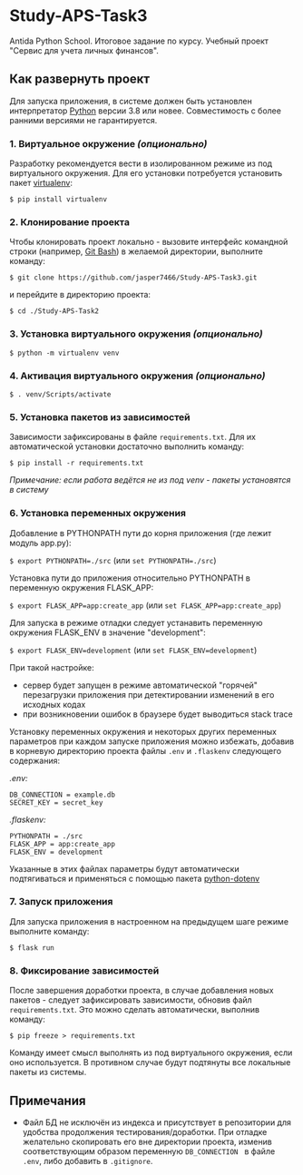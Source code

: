 # Study-APS-Task3
Antida Python School. Итоговое задание по курсу. Учебный проект "Сервис для учета личных финансов".

## Как развернуть проект

Для запуска приложения, в системе должен быть установлен интерпретатор [Python](https://www.python.org/downloads/) версии 3.8 или новее. Совместимость с более ранними версиями не гарантируется.

### 1. Виртуальное окружение *(опционально)*
Разработку рекомендуется вести в изолированном режиме из под виртуального окружения. Для его установки потребуется установить пакет [virtualenv](https://pypi.org/project/virtualenv/):

`$ pip install virtualenv`

### 2. Клонирование проекта
Чтобы клонировать проект локально - вызовите интерфейс командной строки (например, [Git Bash](https://gitforwindows.org)) в желаемой директории, выполните команду:

`$ git clone https://github.com/jasper7466/Study-APS-Task3.git`

и перейдите в директорию проекта:

`$ cd ./Study-APS-Task2`

### 3. Установка виртуального окружения *(опционально)*

`$ python -m virtualenv venv`

### 4. Активация виртуального окружения *(опционально)*

`$ . venv/Scripts/activate`

### 5. Установка пакетов из зависимостей
Зависимости зафиксированы в файле `requirements.txt`. Для их автоматической установки достаточно выполнить команду:

`$ pip install -r requirements.txt`

*Примечание: если работа ведётся не из под venv - пакеты установятся в систему*

### 6. Установка переменных окружения
Добавление в PYTHONPATH пути до корня приложения (где лежит модуль app.py):

`$ export PYTHONPATH=./src` (или `set PYTHONPATH=./src`)

Установка пути до приложения относительно PYTHONPATH в переменную окружения FLASK_APP:

`$ export FLASK_APP=app:create_app` (или `set FLASK_APP=app:create_app`)

Для запуска в режиме отладки следует устанавить переменную окружения FLASK_ENV в значение "development":

`$ export FLASK_ENV=development` (или `set FLASK_ENV=development`)

При такой настройке:
- сервер будет запущен в режиме автоматической "горячей" перезагрузки приложения при детектировании изменений в его исходных кодах
- при возникновении ошибок в браузере будет выводиться stack trace

Установку переменных окружения и некоторых других переменных параметров при каждом запуске приложения можно избежать, добавив в корневую директорию проекта файлы `.env` и `.flaskenv` следующего содержания:

*.env:*
```
DB_CONNECTION = example.db
SECRET_KEY = secret_key
```

*.flaskenv:*
```
PYTHONPATH = ./src
FLASK_APP = app:create_app
FLASK_ENV = development
```

Указанные в этих файлах параметры будут автоматически подтягиваться и применяться с помощью пакета [python-dotenv](https://pypi.org/project/python-dotenv/)

### 7. Запуск приложения
Для запуска приложения в настроенном на предыдущем шаге режиме выполните команду:

`$ flask run`

### 8. Фиксирование зависимостей
После завершения доработки проекта, в случае добавления новых пакетов - следует зафиксировать зависимости, обновив файл `requirements.txt`. Это можно сделать автоматически, выполнив команду:

`$ pip freeze > requirements.txt`

Команду имеет смысл выполнять из под виртуального окружения, если оно используется. В противном случае будут подтянуты все локальные пакеты из системы.

## Примечания

- Файл БД не исключён из индекса и присутствует в репозитории для удобства продолжения тестирования/доработки. При отладке желательно скопировать его вне директории проекта, изменив соответствующим образом переменную `DB_CONNECTION ` в файле `.env`, либо добавить в `.gitignore`.

